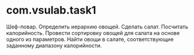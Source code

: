 # com.vsulab.task1
Шеф-повар. Определить иерархию овощей. Сделать салат. Посчитать калорийность. Провести сортировку овощей для салата на основе одного из параметров. Найти овощи в салате, соответствующие заданному диапазону калорийности.
